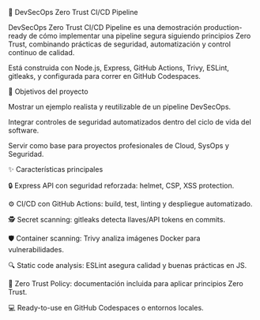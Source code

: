 🔐 DevSecOps Zero Trust CI/CD Pipeline

DevSecOps Zero Trust CI/CD Pipeline es una demostración production-ready de cómo implementar una pipeline segura siguiendo principios Zero Trust, combinando prácticas de seguridad, automatización y control continuo de calidad.

Está construida con Node.js, Express, GitHub Actions, Trivy, ESLint, gitleaks, y configurada para correr en GitHub Codespaces.






🚀 Objetivos del proyecto

Mostrar un ejemplo realista y reutilizable de un pipeline DevSecOps.

Integrar controles de seguridad automatizados dentro del ciclo de vida del software.

Servir como base para proyectos profesionales de Cloud, SysOps y Seguridad.

✨ Características principales

🔒 Express API con seguridad reforzada: helmet, CSP, XSS protection.

⚙️ CI/CD con GitHub Actions: build, test, linting y despliegue automatizado.

🕵️ Secret scanning: gitleaks detecta llaves/API tokens en commits.

🛡️ Container scanning: Trivy analiza imágenes Docker para vulnerabilidades.

🔍 Static code analysis: ESLint asegura calidad y buenas prácticas en JS.

📜 Zero Trust Policy: documentación incluida para aplicar principios Zero Trust.

💻 Ready-to-use en GitHub Codespaces o entornos locales.